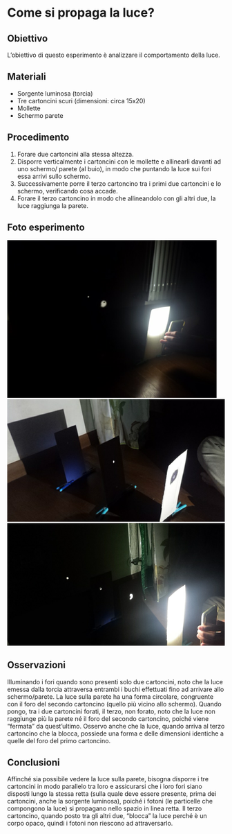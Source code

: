 # Come si propaga la luce?

## Obiettivo

L’obiettivo di questo esperimento è analizzare il comportamento della luce.

## Materiali

- Sorgente luminosa (torcia)
- Tre cartoncini scuri (dimensioni: circa 15x20)
- Mollette
- Schermo parete

## Procedimento

1. Forare due cartoncini alla stessa altezza.
2. Disporre verticalmente i cartoncini con le mollette e allinearli davanti ad uno schermo/ parete (al buio), in modo che puntando la luce sui fori essa arrivi sullo schermo.
3. Successivamente porre il terzo cartoncino tra i primi due cartoncini e lo schermo, verificando cosa accade.
4. Forare il terzo cartoncino in modo che allineandolo con gli altri due, la luce raggiunga la parete.

## Foto esperimento
![](../../img/esperimenti/ottica/0.png)
![](../../img/esperimenti/ottica/1.png)
![](../../img/esperimenti/ottica/2.png)

## Osservazioni

Illuminando i fori quando sono presenti solo due cartoncini, noto che la luce emessa dalla torcia attraversa entrambi i buchi effettuati fino ad arrivare allo schermo/parete. La luce sulla parete ha una forma circolare, congruente con il foro del secondo cartoncino (quello più vicino allo schermo).
Quando pongo, tra i due cartoncini forati, il terzo, non forato, noto che la luce non raggiunge più la parete né il foro del secondo cartoncino, poiché viene “fermata” da quest’ultimo. Osservo anche che la luce, quando arriva al terzo cartoncino che la blocca, possiede una forma e delle dimensioni identiche a quelle del foro del primo cartoncino.


## Conclusioni

Affinché sia possibile vedere la luce sulla parete, bisogna disporre i tre cartoncini in modo parallelo tra loro e assicurarsi che i loro fori siano disposti lungo la stessa retta (sulla quale deve essere presente, prima dei cartoncini, anche la sorgente luminosa), poiché i fotoni (le particelle che compongono la luce) si propagano nello spazio in linea retta.
Il terzo cartoncino, quando posto tra gli altri due, “blocca” la luce perché è un corpo opaco, quindi i fotoni non riescono ad attraversarlo.
